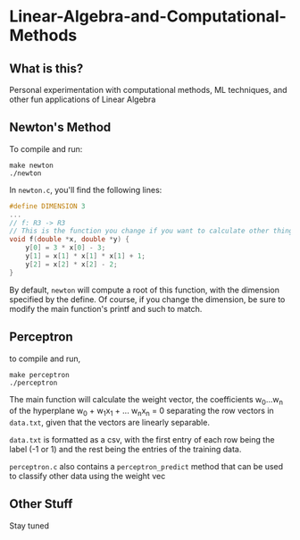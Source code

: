 # Linear-Algebra-and-Computational-Methods

## What is this?

Personal experimentation with computational methods, ML techniques, and other fun applications of Linear Algebra

## Newton's Method

To compile and run:

```
make newton
./newton
```

In `newton.c`, you'll find the following lines:
```C
#define DIMENSION 3
...
// f: R3 -> R3
// This is the function you change if you want to calculate other things
void f(double *x, double *y) {
    y[0] = 3 * x[0] - 3;
    y[1] = x[1] * x[1] * x[1] + 1;
    y[2] = x[2] * x[2] - 2;
}
```

By default, `newton` will compute a root of this function, with the dimension specified by the define. Of course, if you change the dimension, be sure to modify the main function's printf and such to match.

## Perceptron

to compile and run,

```
make perceptron
./perceptron
```

The main function will calculate the weight vector, the coefficients w<sub>0</sub>...w<sub>n</sub> of the hyperplane w<sub>0</sub> + w<sub>1</sub>x<sub>1</sub> + ... w<sub>n</sub>x<sub>n</sub> = 0 separating the row vectors in `data.txt`, given that the vectors are linearly separable. 

`data.txt` is formatted as a csv, with the first entry of each row being the label (-1 or 1) and the rest being the 
entries of the training data. 

`perceptron.c` also contains a `perceptron_predict` method that can be used to classify other data using the weight vec

## Other Stuff

Stay tuned
